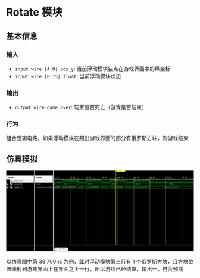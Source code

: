 # Rotate 模块

## 基本信息

### 输入

* `input wire [4:0] pos_y`: 当前浮动模块锚点在游戏界面中的纵坐标
* `input wire [0:15] float`: 当前浮动模块状态

### 输出

* `output wire game_over`: 玩家是否死亡（游戏是否结束）

### 行为

组合逻辑电路，如果浮动模块在超出游戏界面的部分有俄罗斯方块，则游戏结束

## 仿真模拟

![](./img/GameOverChecker.png)

以仿真图中第 38.700ns 为例，此时浮动模块第三行有 1 个俄罗斯方块，且方块位置映射到游戏界面上在界面之上一行，所以游戏已经结束，输出一，符合预期
